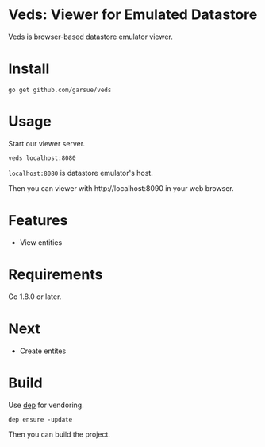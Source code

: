 # Veds: Viewer for Emulated Datastore

Veds is browser-based datastore emulator viewer.

# Install

```
go get github.com/garsue/veds
```

# Usage

Start our viewer server.

```
veds localhost:8080
```

`localhost:8080` is datastore emulator's host.

Then you can viewer with http://localhost:8090 in your web browser.

# Features

* View entities

# Requirements

Go 1.8.0 or later.

# Next

* Create entites

# Build

Use [dep](https://github.com/golang/dep) for vendoring.

```
dep ensure -update
```

Then you can build the project.